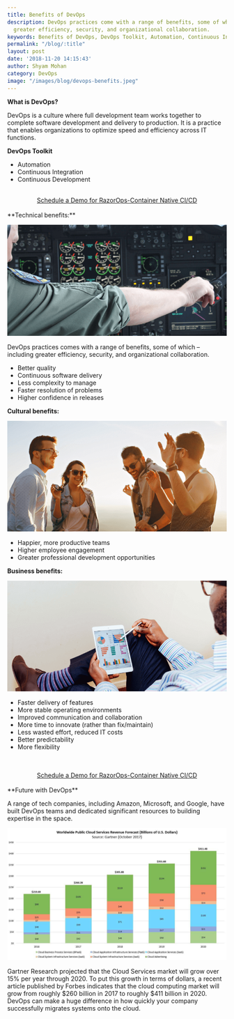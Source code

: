 ```yaml
---
title: Benefits of DevOps
description: DevOps practices come with a range of benefits, some of which – including
  greater efficiency, security, and organizational collaboration.
keywords: Benefits of DevOps, DevOps Toolkit, Automation, Continuous Integration, Continuous Development, DevOps Technical benefits, DevOps Cultural benefits, DevOps Business benefits, communication
permalink: "/blog/:title"
layout: post
date: '2018-11-20 14:15:43'
author: Shyam Mohan
category: DevOps
image: "/images/blog/devops-benefits.jpeg"
---
```


**What is DevOps?**

DevOps is a culture where full development team works together to complete software development and delivery to production.  It is a practice that enables organizations to optimize speed and efficiency across IT functions.

**DevOps Toolkit**

* Automation
* Continuous Integration
* Continuous Development


<br>
<center>
  <a href="/schedule-demo" class="btn btn-rounded btn-lg btn-primary">Schedule a Demo for RazorOps-Container Native CI/CD </a> 
</center>
<br>
**Technical benefits:**

![](/images/blog/devops-technical-benefits.png)

DevOps practices comes with a range of benefits, some of which – including greater efficiency, security, and organizational collaboration.

* Better quality
* Continuous software delivery
* Less complexity to manage
* Faster resolution of problems
* Higher confidence in releases

**Cultural benefits:**

![](/images/blog/devops-cultural-benefits.png)

* Happier, more productive teams
* Higher employee engagement
* Greater professional development opportunities

**Business benefits:**

![](/images/blog/devops-business-benefits.png)

* Faster delivery of features
* More stable operating environments
* Improved communication and collaboration
* More time to innovate (rather than fix/maintain)
* Less wasted effort, reduced IT costs
* Better predictability
* More flexibility
<br>
<br>
<center>
  <a href="/schedule-demo" class="btn btn-rounded btn-lg btn-primary" target="_blank">Schedule a Demo for RazorOps-Container Native CI/CD </a> 
</center>
<br>
**Future with DevOps**

A range of tech companies, including Amazon, Microsoft, and Google, have built DevOps teams and dedicated significant resources to building expertise in the space.


![](/images/blog/Worldwide-Public-Cloud-Forecast-2017.jpg)


Gartner Research projected that the Cloud Services market will grow over 15% per year through 2020. To put this growth in terms of dollars, a recent article published by Forbes indicates that the cloud computing market will grow from roughly $260 billion in 2017 to roughly $411 billion in 2020. DevOps can make a huge difference in how quickly your company successfully migrates systems onto the cloud.

<br>
